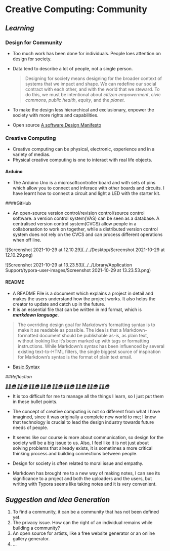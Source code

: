 # **Creative Computing: Community**

## *Learning*

### Design for Community

- Too much work has been done for individuals. People loes attention on design for society.

- Data tend to describe a lot of people, not a single person.

  > Designing for society means designing for the broader context of systems that we impact and shape. We can redefine our social contract with each other, and with the world that we steward. To do this, we must be intentional about *citizen empowerment*, *civic commons*, *public health*, *equity*, and the *planet*.

- To make the design less hierarchical and exclusionary, enpower the society with more rights and capabilities.

- Open source [A software Design Manifesto](https://hci.stanford.edu/publications/bds/1-kapor.html)

  

### Creative Computing

- Creative computing can be physical, electronic, experience and in a variety of medias.
- Physical creative computing is one to interact with real life objects.

#### Arduino

- The Arduino Uno is a microsoftcontroller board and with sets of pins which allow you to connect and inferace with other boards and circuits. I have learnt how to connect a circuit and light a LED with the starter kit.

####GitHub

- An open-source version control/revision control/source control software. a version control system(VAS) can be seen as a database. A centralised version control system(CVCS) allow people in a collaboraation to work on together, while a distributed version control system does not rely on the CVCS and can process different operations when off line. 

![Screenshot 2021-10-29 at 12.10.29](../../Desktop/Screenshot 2021-10-29 at 12.10.29.png)

![Screenshot 2021-10-29 at 13.23.53](../../Library/Application Support/typora-user-images/Screenshot 2021-10-29 at 13.23.53.png)

#### README

- A README File is a document which explains a project in detail and makes the users understand how the project works. It also helps the creator to update and catch up in the future.
- It is an essential file that can be written in md format, which is ***markdown language***.

>The overriding design goal for Markdown’s formatting syntax is to make it as readable as possible. The idea is that a Markdown-formatted document should be publishable as-is, as plain text, without looking like it’s been marked up with tags or formatting instructions. While Markdown’s syntax has been influenced by several existing text-to-HTML filters, the single biggest source of inspiration for Markdown’s syntax is the format of plain text email.

- [Basic Syntax](https://www.markdownguide.org/basic-syntax/#lists-1)

##*Reflection*

<u>***😵‍💫😳***</u> <u>***😵‍💫😳***</u> <u>***😵‍💫😳***</u> <u>***😵‍💫😳***</u> <u>***😵‍💫😳***</u> <u>***😵‍💫😳***</u> <u>***😵‍💫😳***</u> <u>***😵‍💫😳***</u> <u>***😵‍💫😳***</u> 

- It is too difficult for me to manage all the things I learn, so I just put them in these bullet points.

- The concept of creative computing is not so different from what I have imagined, since it was originally a complete new world to me; I know that technology is crucial to lead the design industry towards future needs of people.
- It seems like our course is more about communication, so design for the society will be a big issue to us. Also, I feel like it is not just about solving problems that already exists, it is sometimes a more critical thinking process and building connections between people.
-  Design for society is often related to moral issue and empathy.
- Markdown has brought me to a new way of making notes, I can see its significance to a project and both the uploaders and the users, but writing with Typora seems like taking notes and it is very convenient.

## *Suggestion and Idea Generation*

1. To find a community, it can be a community that has not been defined yet.  
2. The privacy issue. How can the right of an individual remains while building a community?
3. An open source for artists, like a free website generator or an online gallery generator.
4. ...

